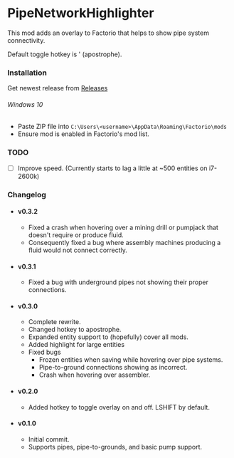 # PipeNetworkHighlighter

This mod adds an overlay to Factorio that helps to show pipe system connectivity.

Default toggle hotkey is ' (apostrophe).

### Installation
Get newest release from [Releases](https://github.com/ZoeyBonaventura/PipeNetworkHighlighter/releases)
###### Windows 10
 - Paste ZIP file into `C:\Users\<username>\AppData\Roaming\Factorio\mods`
 - Ensure mod is enabled in Factorio's mod list.

### TODO
 - [ ] Improve speed. (Currently starts to lag a little at ~500 entities on i7-2600k)

### Changelog

- #### v0.3.2
  - Fixed a crash when hovering over a mining drill or pumpjack that doesn't require or produce fluid.
  - Consequently fixed a bug where assembly machines producing a fluid would not connect correctly.
- #### v0.3.1
  - Fixed a bug with underground pipes not showing their proper connections.
- #### v0.3.0
  - Complete rewrite.
  - Changed hotkey to apostrophe.
  - Expanded entity support to (hopefully) cover all mods.
  - Added highlight for large entities
  - Fixed bugs
    - Frozen entities when saving while hovering over pipe systems.
    - Pipe-to-ground connections showing as incorrect.
    - Crash when hovering over assembler.
- #### v0.2.0
  - Added hotkey to toggle overlay on and off. LSHIFT by default.
- #### v0.1.0
  - Initial commit.
  - Supports pipes, pipe-to-grounds, and basic pump support.